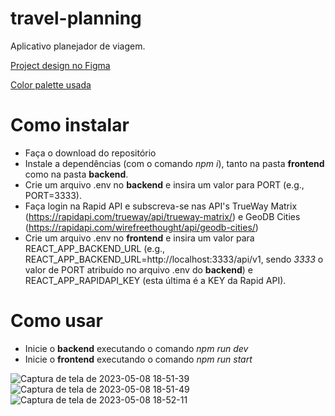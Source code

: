 # travel-planning
Aplicativo planejador de viagem.

[Project design no Figma](https://www.figma.com/file/LVZ2NWQhBk3ctXonYirSA8/Untitled?type=design&node-id=0-1)

[Color palette usada](https://coolors.co/palette/292625-ea4633-f5f8fc-7fc8f8-5ebd78-fde74c)

# Como instalar

- Faça o download do repositório
- Instale a dependências (com o comando *npm i*), tanto na pasta **frontend** como na pasta **backend**.
- Crie um arquivo .env no **backend** e insira um valor para PORT (e.g., PORT=3333).
- Faça login na Rapid API e subscreva-se nas API's TrueWay Matrix (https://rapidapi.com/trueway/api/trueway-matrix/) e GeoDB Cities (https://rapidapi.com/wirefreethought/api/geodb-cities/)
- Crie um arquivo .env no **frontend** e insira um valor para REACT_APP_BACKEND_URL (e.g., REACT_APP_BACKEND_URL=http://localhost:3333/api/v1, sendo *3333* o valor de PORT atribuído no arquivo .env do **backend**) e REACT_APP_RAPIDAPI_KEY (esta última é a KEY da Rapid API).
# Como usar
- Inicie o **backend** executando o comando *npm run dev*
- Inicie o **frontend** executando o comando *npm run start*

![Captura de tela de 2023-05-08 18-51-39](https://user-images.githubusercontent.com/96545053/236945431-d54e7251-945c-4cd8-b12e-4aa97b54afdc.png)
![Captura de tela de 2023-05-08 18-51-49](https://user-images.githubusercontent.com/96545053/236945452-3475796d-9df0-4573-b733-0ff24b84569e.png)
![Captura de tela de 2023-05-08 18-52-11](https://user-images.githubusercontent.com/96545053/236945475-c5d71691-d76a-4c5e-af50-f76732548024.png)

